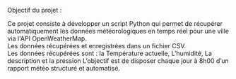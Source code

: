 Objectif du projet : 

Ce projet consiste à développer un script Python qui permet de récupérer automatiquement les données météorologiques en temps réel pour une ville via l'API OpenWeatherMap.  
Les données récupérées et enregistrées dans un fichier CSV.   
Les données récupérées sont : la Température actuelle, L’humidité, La description et la pression 
L’objectif est de disposer chaque jour à 8h00 d’un rapport météo structuré et automatisé. 
